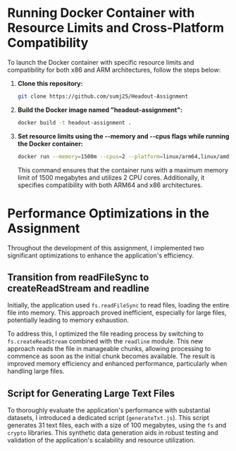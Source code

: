 # Running Docker Container with Resource Limits and Cross-Platform Compatibility

To launch the Docker container with specific resource limits and compatibility for both x86 and ARM architectures, follow the steps below:

1. **Clone this repository:**

   ```bash
   git clone https://github.com/sumj25/Headout-Assignment
   ```

2. **Build the Docker image named "headout-assignment":**

   ```bash
   docker build -t headout-assignment .
   ```

3. **Set resource limits using the --memory and --cpus flags while running the Docker container:**

   ```bash
   docker run --memory=1500m --cpus=2 --platform=linux/arm64,linux/amd64 headout-assignment
   ```

   This command ensures that the container runs with a maximum memory limit of 1500 megabytes and utilizes 2 CPU cores. Additionally, it specifies compatibility with both ARM64 and x86 architectures.

# Performance Optimizations in the Assignment

Throughout the development of this assignment, I implemented two significant optimizations to enhance the application's efficiency.

## Transition from readFileSync to createReadStream and readline

Initially, the application used `fs.readFileSync` to read files, loading the entire file into memory. This approach proved inefficient, especially for large files, potentially leading to memory exhaustion.

To address this, I optimized the file reading process by switching to `fs.createReadStream` combined with the `readline` module. This new approach reads the file in manageable chunks, allowing processing to commence as soon as the initial chunk becomes available. The result is improved memory efficiency and enhanced performance, particularly when handling large files.

## Script for Generating Large Text Files

To thoroughly evaluate the application's performance with substantial datasets, I introduced a dedicated script (`generateTxt.js`). This script generates 31 text files, each with a size of 100 megabytes, using the `fs` and `crypto` libraries. This synthetic data generation aids in robust testing and validation of the application's scalability and resource utilization.
